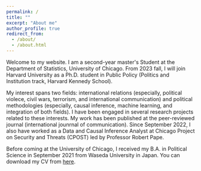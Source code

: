 ```yaml
---
permalink: /
title: ""
excerpt: "About me"
author_profile: true
redirect_from: 
  - /about/
  - /about.html
---
```


Welcome to my website. I am a second-year master's Student at the Department of Statistics, University of Chicago. From 2023 fall, I will join Harvard University as a Ph.D. student in Public Policy (Politics and Institution track, Harvard Kennedy School).

My interest spans two fields: international relations (especially, political violece, civil wars, terrorism, and international communication) and political methodologies (especially, causal inference, machine learning, and integration of both fields). I have been engaged in several research projects related to these interests. My work has been published at the peer-reviewed journal (international jounrnal of communication). Since September 2022, I also have worked as a Data and Causal Inference Analyst at Chicago Project on Security and Threats (CPOST) led by Professor Robert Pape.

Before coming at the University of Chicago, I received my B.A. in Political Science in September 2021 from Waseda University in Japan. You can download my CV from [here](https://k-nakam.github.io/files/CV.pdf). 

